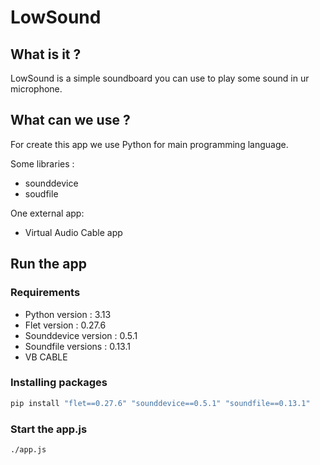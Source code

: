 # LowSound
## What is it ?
LowSound is a simple soundboard you can use to play some sound in ur microphone. 

## What can we use ?
For create this app we use Python for main programming language.

Some libraries :
- sounddevice
- soudfile

One external app:
- Virtual Audio Cable app

## Run the app

### Requirements
- Python version : 3.13
- Flet version : 0.27.6
- Sounddevice version : 0.5.1
- Soundfile versions : 0.13.1
- VB CABLE

### Installing packages
```python
pip install "flet==0.27.6" "sounddevice==0.5.1" "soundfile==0.13.1"
```

### Start the app.js
```bash
./app.js
```

